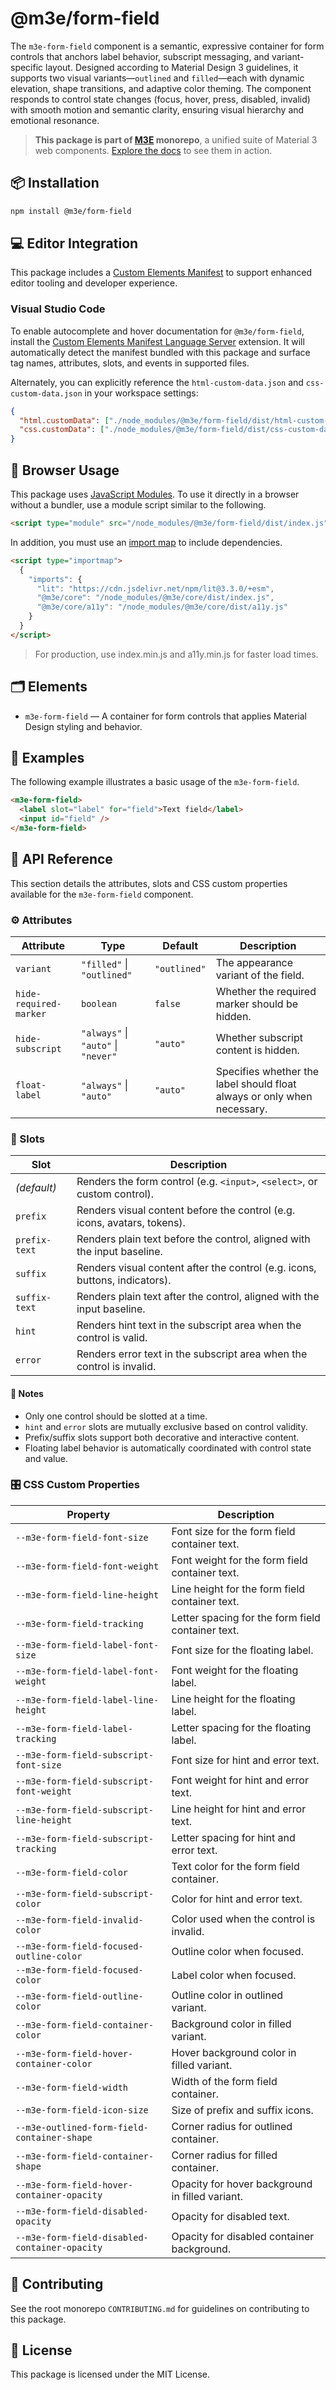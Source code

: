 # @m3e/form-field

The `m3e-form-field` component is a semantic, expressive container for form controls that anchors label behavior, subscript messaging, and variant-specific layout. Designed according to Material Design 3 guidelines, it supports two visual variants—`outlined` and `filled`—each with dynamic elevation, shape transitions, and adaptive color theming. The component responds to control state changes (focus, hover, press, disabled, invalid) with smooth motion and semantic clarity, ensuring visual hierarchy and emotional resonance.

> **This package is part of [M3E](https://github.com/matraic/m3e) monorepo**, a unified suite of Material 3 web components. [Explore the docs](https://matraic.github.io/m3e) to see them in action.

## 📦 Installation

```bash
npm install @m3e/form-field
```

## 💻 Editor Integration

This package includes a [Custom Elements Manifest](https://github.com/webcomponents/custom-elements-manifest) to support enhanced editor tooling and developer experience.

### Visual Studio Code

To enable autocomplete and hover documentation for `@m3e/form-field`, install the [Custom Elements Manifest Language Server](https://marketplace.visualstudio.com/items?itemName=pwrs.cem-language-server-vscode) extension. It will automatically detect the manifest bundled with this package and surface tag names, attributes, slots, and events in supported files.

Alternately, you can explicitly reference the `html-custom-data.json` and `css-custom-data.json` in your workspace settings:

```json
{
  "html.customData": ["./node_modules/@m3e/form-field/dist/html-custom-data.json"],
  "css.customData": ["./node_modules/@m3e/form-field/dist/css-custom-data.json"]
}
```

## 🚀 Browser Usage

This package uses [JavaScript Modules](https://developer.mozilla.org/en-US/docs/Web/JavaScript/Guide/Modules#module_specifiers). To use it directly in a browser without a bundler, use a module script similar to the following.

```html
<script type="module" src="/node_modules/@m3e/form-field/dist/index.js"></script>
```

In addition, you must use an [import map](https://developer.mozilla.org/en-US/docs/Web/HTML/Reference/Elements/script/type/importmap) to include dependencies.

```html
<script type="importmap">
  {
    "imports": {
      "lit": "https://cdn.jsdelivr.net/npm/lit@3.3.0/+esm",
      "@m3e/core": "/node_modules/@m3e/core/dist/index.js",
      "@m3e/core/a11y": "/node_modules/@m3e/core/dist/a11y.js"
    }
  }
</script>
```

> For production, use index.min.js and a11y.min.js for faster load times.

## 🗂️ Elements

- `m3e-form-field` — A container for form controls that applies Material Design styling and behavior.

## 🧪 Examples

The following example illustrates a basic usage of the `m3e-form-field`.

```html
<m3e-form-field>
  <label slot="label" for="field">Text field</label>
  <input id="field" />
</m3e-form-field>
```

## 📖 API Reference

This section details the attributes, slots and CSS custom properties available for the `m3e-form-field` component.

### ⚙️ Attributes

| Attribute              | Type                                | Default      | Description                                                             |
| ---------------------- | ----------------------------------- | ------------ | ----------------------------------------------------------------------- |
| `variant`              | `"filled"` \| `"outlined"`          | `"outlined"` | The appearance variant of the field.                                    |
| `hide-required-marker` | `boolean`                           | `false`      | Whether the required marker should be hidden.                           |
| `hide-subscript`       | `"always"` \| `"auto"` \| `"never"` | `"auto"`     | Whether subscript content is hidden.                                    |
| `float-label`          | `"always"` \| `"auto"`              | `"auto"`     | Specifies whether the label should float always or only when necessary. |

### 🧩 Slots

| Slot          | Description                                                                 |
| ------------- | --------------------------------------------------------------------------- |
| _(default)_   | Renders the form control (e.g. `<input>`, `<select>`, or custom control).   |
| `prefix`      | Renders visual content before the control (e.g. icons, avatars, tokens).    |
| `prefix-text` | Renders plain text before the control, aligned with the input baseline.     |
| `suffix`      | Renders visual content after the control (e.g. icons, buttons, indicators). |
| `suffix-text` | Renders plain text after the control, aligned with the input baseline.      |
| `hint`        | Renders hint text in the subscript area when the control is valid.          |
| `error`       | Renders error text in the subscript area when the control is invalid.       |

#### 🧠 Notes

- Only one control should be slotted at a time.
- `hint` and `error` slots are mutually exclusive based on control validity.
- Prefix/suffix slots support both decorative and interactive content.
- Floating label behavior is automatically coordinated with control state and value.

### 🎛️ CSS Custom Properties

| Property                                      | Description                                       |
| --------------------------------------------- | ------------------------------------------------- |
| `--m3e-form-field-font-size`                  | Font size for the form field container text.      |
| `--m3e-form-field-font-weight`                | Font weight for the form field container text.    |
| `--m3e-form-field-line-height`                | Line height for the form field container text.    |
| `--m3e-form-field-tracking`                   | Letter spacing for the form field container text. |
| `--m3e-form-field-label-font-size`            | Font size for the floating label.                 |
| `--m3e-form-field-label-font-weight`          | Font weight for the floating label.               |
| `--m3e-form-field-label-line-height`          | Line height for the floating label.               |
| `--m3e-form-field-label-tracking`             | Letter spacing for the floating label.            |
| `--m3e-form-field-subscript-font-size`        | Font size for hint and error text.                |
| `--m3e-form-field-subscript-font-weight`      | Font weight for hint and error text.              |
| `--m3e-form-field-subscript-line-height`      | Line height for hint and error text.              |
| `--m3e-form-field-subscript-tracking`         | Letter spacing for hint and error text.           |
| `--m3e-form-field-color`                      | Text color for the form field container.          |
| `--m3e-form-field-subscript-color`            | Color for hint and error text.                    |
| `--m3e-form-field-invalid-color`              | Color used when the control is invalid.           |
| `--m3e-form-field-focused-outline-color`      | Outline color when focused.                       |
| `--m3e-form-field-focused-color`              | Label color when focused.                         |
| `--m3e-form-field-outline-color`              | Outline color in outlined variant.                |
| `--m3e-form-field-container-color`            | Background color in filled variant.               |
| `--m3e-form-field-hover-container-color`      | Hover background color in filled variant.         |
| `--m3e-form-field-width`                      | Width of the form field container.                |
| `--m3e-form-field-icon-size`                  | Size of prefix and suffix icons.                  |
| `--m3e-outlined-form-field-container-shape`   | Corner radius for outlined container.             |
| `--m3e-form-field-container-shape`            | Corner radius for filled container.               |
| `--m3e-form-field-hover-container-opacity`    | Opacity for hover background in filled variant.   |
| `--m3e-form-field-disabled-opacity`           | Opacity for disabled text.                        |
| `--m3e-form-field-disabled-container-opacity` | Opacity for disabled container background.        |

## 🤝 Contributing

See the root monorepo `CONTRIBUTING.md` for guidelines on contributing to this package.

## 📄 License

This package is licensed under the MIT License.
